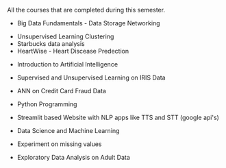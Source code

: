 All the courses that are completed during this semester.
* Big Data Fundamentals - Data Storage Networking
 - Unsupervised Learning Clustering
 -  Starbucks data analysis 
 -  HeartWise - Heart Discease Predection 
 
 * Introduction to Artificial Intelligence
  *  Supervised and Unsupervised Learning on IRIS Data
  *  ANN on Credit Card Fraud Data
 
 * Python Programming
  *  Streamlit based Website with NLP apps like TTS and STT (google api's)
 
 * Data Science and Machine Learning
  *  Experiment on missing values
  *  Exploratory Data Analysis on Adult Data
